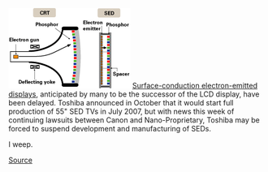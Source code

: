 [![](2006_02.gif)](http://bp2.blogger.com/_kfv2ADnjgQg/RZuqievYGNI/AAAAAAAAAE0/KY0nsrwM9SE/s1600-h/2006_02.gif) [Surface-conduction electron-emitted displays](http://en.wikipedia.org/wiki/Surface-conduction_electron-emitter_display), anticipated by many to be the successor of the LCD display, have been delayed. Toshiba announced in October that it would start full production of 55" SED TVs in July 2007, but with news this week of continuing lawsuits between Canon and Nano-Proprietary, Toshiba may be forced to suspend development and manufacturing of SEDs.  
  
I weep.  
  
[Source](http://www.dailytech.com/article.aspx?newsid=5529)